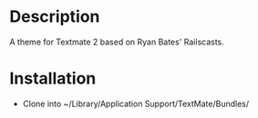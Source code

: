 # Description

A theme for Textmate 2 based on Ryan Bates' Railscasts.

# Installation

* Clone into ~/Library/Application Support/TextMate/Bundles/
